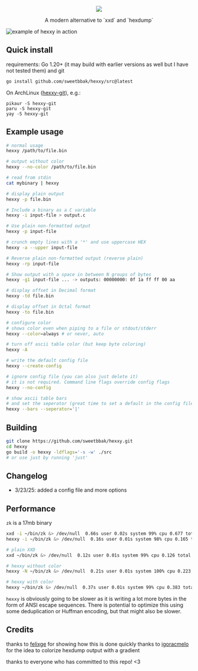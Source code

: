 <p align="center">
  <img src="assets/hexxy.png" />
  <div align="center">A modern alternative to `xxd` and `hexdump`</div>
</p>

![example of hexxy in action](assets/img.png)

## Quick install

requirements: Go 1.20+ (it may build with earlier versions as well but I have not tested them) and git

```sh
go install github.com/sweetbbak/hexxy/src@latest
```

On ArchLinux ([hexxy-git](https://aur.archlinux.org/packages/hexxy-git)), e.g.:

```
pikaur -S hexxy-git
paru -S hexxy-git
yay -S hexxy-git
```

## Example usage

```sh
# normal usage
hexxy /path/to/file.bin

# output without color
hexxy --no-color /path/to/file.bin

# read from stdin
cat mybinary | hexxy

# display plain output
hexxy -p file.bin

# Include a binary as a C variable
hexxy -i input-file > output.c

# Use plain non-formatted output
hexxy -p input-file

# crunch empty lines with a '*' and use uppercase HEX
hexxy -a --upper input-file

# Reverse plain non-formatted output (reverse plain)
hexxy -rp input-file

# Show output with a space in between N groups of bytes
hexxy -g1 input-file ... -> outputs: 00000000: 0f 1a ff ff 00 aa

# display offset in Decimal format
hexxy -td file.bin

# display offset in Octal format
hexxy -to file.bin

# configure color
# shows color even when piping to a file or stdout/stderr
hexxy --color=always # or never, auto

# turn off ascii table color (but keep byte coloring)
hexxy -A

# write the default config file
hexxy --create-config

# ignore config file (you can also just delete it)
# it is not required. Command line flags override config flags
hexxy --no-config

# show ascii table bars
# and set the seperator (great time to set a default in the config file)
hexxy --bars --seperator='|'
```

## Building

```sh
git clone https://github.com/sweetbbak/hexxy.git
cd hexxy
go build -o hexxy -ldflags='-s -w' ./src
# or use just by running 'just'
```

## Changelog

- 3/23/25: added a config file and more options

## Performance

`zk` is a 17mb binary

```sh
xxd -i ~/bin/zk &> /dev/null  0.66s user 0.02s system 99% cpu 0.677 total
hexxy -i ~/bin/zk &> /dev/null  0.16s user 0.01s system 98% cpu 0.165 total
```

```sh
# plain XXD
xxd ~/bin/zk &> /dev/null  0.12s user 0.01s system 99% cpu 0.126 total

# hexxy without color
hexxy -N ~/bin/zk &> /dev/null  0.21s user 0.01s system 100% cpu 0.223 total

# hexxy with color
hexxy ~/bin/zk &> /dev/null  0.37s user 0.01s system 99% cpu 0.383 total
```

`hexxy` is obviously going to be slower as it is writing a lot more bytes in the form of
ANSI escape sequences. There is potential to optimize this using some deduplication or Huffman
encoding, but that might also be slower.

## Credits

thanks to [felixge](https://github.com/felixge/go-xxd) for showing how this is done quickly
thanks to [igoracmelo](https://github.com/igoracmelo/xx) for the idea to colorize hexdump output with a gradient

thanks to everyone who has committed to this repo! <3
